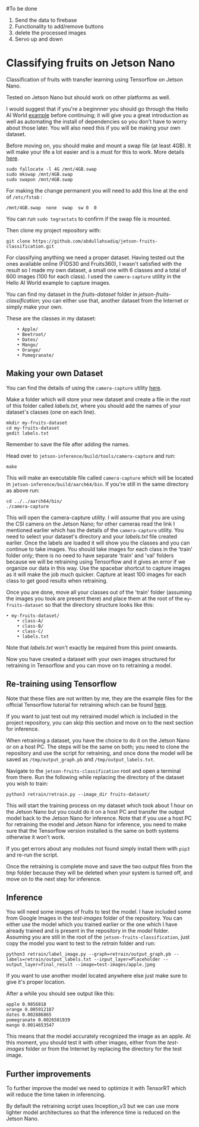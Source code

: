 #To be done
1. Send the data to firebase
2. Functionality to add/remove buttons
3. delete the processed images
4. Servo up and down

# Classifying fruits on Jetson Nano
Classification of fruits with transfer learning using Tensorflow on Jetson Nano.

Tested on Jetson Nano but should work on other platforms as well.

I would suggest that if you're a beginnner you should go through the Hello AI World [example](https://github.com/dusty-nv/jetson-inference) before continuing; it will give you a great introduction as well as automating the install of dependencies so you don't have to worry about those later. You will also need this if you will be making your own dataset.

Before moving on, you should make and mount a swap file (at least 4GB). It will make your life a lot easier and is a must for this to work. More details [here](https://support.rackspace.com/how-to/create-a-linux-swap-file/).

```
sudo fallocate -l 4G /mnt/4GB.swap
sudo mkswap /mnt/4GB.swap
sudo swapon /mnt/4GB.swap
```

For making the change permanent you will need to add this line at the end of `/etc/fstab` :

```
/mnt/4GB.swap  none  swap  sw 0  0
```

You can run `sudo tegrastats` to confirm if the swap file is mounted.

Then clone my project repository with:

```
git clone https://github.com/abdullahsadiq/jetson-fruits-classification.git
```

For classifying anything we need a proper dataset. Having tested out the ones available online (FIDS30 and Fruits360), I wasn't satisfied with the result so I made my own dataset, a small one with 6 classes and a total of 600 images (100 for each class). I used the `camera-capture` utility in the Hello AI World example to capture images.

You can find my dataset in the *fruits-dataset* folder in *jetson-fruits-classification*; you can either use that, another dataset from the Internet or simply make your own.

These are the classes in my dataset:

```
	• Apple/
	• Beetroot/
	• Dates/
	• Mango/
	• Orange/
	• Pomegranate/
```

## Making your own Dataset

You can find the details of using the `camera-capture` utility [here](https://github.com/dusty-nv/jetson-infehttps://github.crence/blob/master/docs/pytorch-collect.md).

Make a folder which will store your new dataset and create a file in the root of this folder called *labels.txt*, where you should add the names of your dataset's classes (one on each line).

```
mkdir my-fruits-dataset
cd my-fruits-dataset
gedit labels.txt
```

Remember to save the file after adding the names.

Head over to `jetson-inference/build/tools/camera-capture` and run:

```
make
```

This will make an executable file called `camera-capture` which will be located in `jetson-inference/build/aarch64/bin`. If you're still in the same directory as above run:

```
cd ../../aarch64/bin/
./camera-capture
```

This will open the camera-capture utility. I will assume that you are using the CSI camera on the Jetson Nano; for other cameras read the link I mentioned earlier which has the details of the `camera-capture` utility. You need to select your dataset's directory and your *labels.txt* file created earlier. Once the labels are loaded it will show you the classes and you can continue to take images. You should take images for each class in the 'train' folder only; there is no need to have separate 'train' and 'val' folders because we will be retraining using Tensorflow and it gives an error if we organize our data in this way. Use the spacebar shortcut to capture images as it will make the job much quicker. Capture at least 100 images for each class to get good results when retraining.

Once you are done, move all your classes out of the 'train' folder (assuming the images you took are present there) and place them at the root of the `my-fruits-dataset` so that the directory structure looks like this:

```
‣ my-fruits-dataset/
	• class-A/
	• class-B/
	• class-C/
	• labels.txt
```

Note that *labels.txt* won't exactly be required from this point onwards.

Now you have created a dataset with your own images structured for retraining in Tensorflow and you can move on to retraining a model.

## Re-training using Tensorflow

Note that these files are not written by me, they are the example files for the official Tensorflow tutorial for retraining which can be found [here](https://www.tensorflow.org/hub/tutorials/image_retraining).

If you want to just test out my retrained model which is included in the project repository, you can skip this section and move on to the next section for inference.

When retraining a dataset, you have the choice to do it on the Jetson Nano or on a host PC. The steps will be the same on both; you need to clone the repository and use the script for retraining, and once done the model will be saved as `/tmp/output_graph.pb` and `/tmp/output_labels.txt`.

Navigate to the `jetson-fruits-classification` root and open a terminal from there. Run the following while replacing the directory of the dataset you wish to train:

```
python3 retrain/retrain.py --image_dir fruits-dataset/
```

This will start the training process on my dataset which took about 1 hour on the Jetson Nano but you could do it on a host PC and transfer the output model back to the Jetson Nano for inference. Note that if you use a host PC for retraining the model and Jetson Nano for inference, you need to make sure that the Tensorflow version installed is the same on both systems otherwise it won't work.

If you get errors about any modules not found simply install them with `pip3` and re-run the script.

Once the retraining is complete move and save the two output files from the *tmp* folder because they will be deleted when your system is turned off, and move on to the next step for inference.

## Inference

You will need some images of fruits to test the model. I have included some from Google Images in the *test-images* folder of the repository. You can either use the model which you trained earlier or the one which I have already trained and is present in the repository in the *model* folder. Assuming you are still in the root of the `jetson-fruits-classification`, just copy the model you want to test to the *retrain* folder and run:

```
python3 retrain/label_image.py --graph=retrain/output_graph.pb --labels=retrain/output_labels.txt --input_layer=Placeholder --output_layer=final_result --image=test-images/apple.jpeg
```

If you want to use another model located anywhere else just make sure to give it's proper location.

After a while you should see output like this:

```
apple 0.9856818
orange 0.005912187
dates 0.002886865
pomegranate 0.0026501939
mango 0.0014653547
```

This means that the model accurately recognized the image as an apple. At this moment, you should test it with other images, either from the *test-images* folder or from the Internet by replacing the directory for the test image.

## Further improvements

To further improve the model we need to optimize it with TensorRT which will reduce the time taken in inferencing.

By default the retraining script uses Inception_v3 but we can use more lighter model architectures so that the inference time is reduced on the Jetson Nano.
